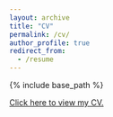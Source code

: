 ```yaml
---
layout: archive
title: "CV"
permalink: /cv/
author_profile: true
redirect_from:
  - /resume
---
```


{% include base_path %}

[Click here to view my CV.](http://ayamitani.github.io/files/Aya_CV_July2019.pdf)
